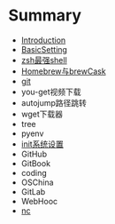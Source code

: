 # Summary

* [Introduction](README.md)
* [BasicSetting](basicsetting.md)
* [zsh最强shell](zshshell.md)
* [Homebrew与brewCask](homebrewbrewcask.md)
* [git](git.md)
* you-get视频下载
* autojump路径跳转
* wget下载器
* tree
* pyenv
* [init系统设置](init.md)
* GitHub
* GitBook
* coding
* OSChina
* GitLab
* WebHooc
* [nc](nc.md)

